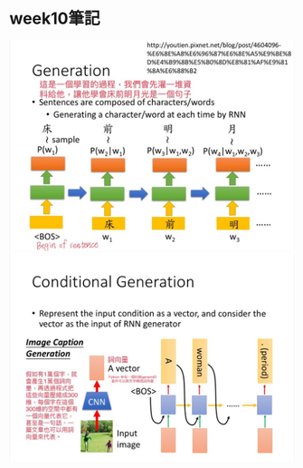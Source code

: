 # week10筆記

![image](https://github.com/ayd0122344/ai110HW/blob/main/week10/note1.jpg)
![image](https://github.com/ayd0122344/ai110HW/blob/main/week10/note2.jpg)